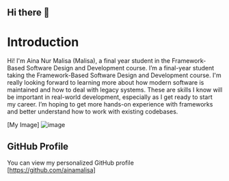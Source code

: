 ## Hi there 👋

# Introduction
Hi! I'm Aina Nur Malisa (Malisa), a final year student in the Framework-Based Software Design and Development course. 
I’m a final-year student taking the Framework-Based Software Design and Development course. I'm really looking forward to learning more about how modern software is maintained and how to deal with legacy systems. These are skills I know will be important in real-world development, especially as I get ready to start my career. I’m hoping to get more hands-on experience with frameworks and better understand how to work with existing codebases.

[My Image]
![image](https://github.com/user-attachments/assets/d7b13e08-96db-42ee-863b-6f135913069c)


## GitHub Profile
You can view my personalized GitHub profile [https://github.com/ainamalisa]
